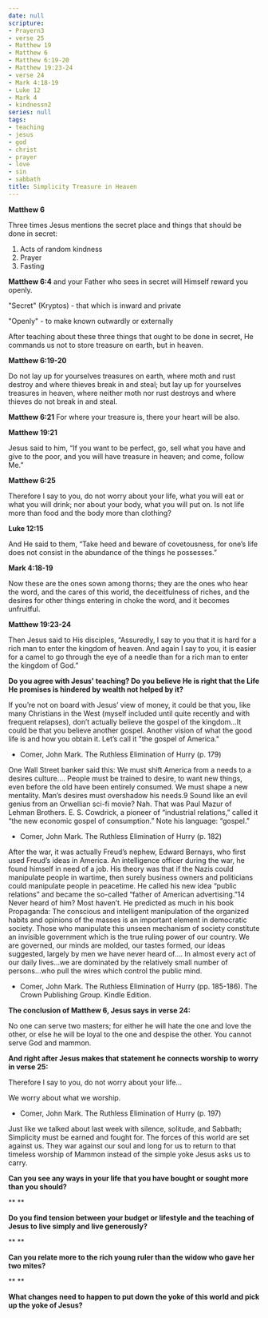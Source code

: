 ```yaml
---
date: null
scripture:
- Prayern3
- verse 25
- Matthew 19
- Matthew 6
- Matthew 6:19-20
- Matthew 19:23-24
- verse 24
- Mark 4:18-19
- Luke 12
- Mark 4
- kindnessn2
series: null
tags:
- teaching
- jesus
- god
- christ
- prayer
- love
- sin
- sabbath
title: Simplicity Treasure in Heaven
---
```



**Matthew 6**

Three times Jesus mentions the secret place and things that should be done in secret:

1. Acts of random kindness
2. Prayer
3. Fasting

**Matthew 6:4**
and your Father who sees in secret will Himself reward you openly.

"Secret" (Kryptos) - that which is inward and private

"Openly" - to make known outwardly or externally

After teaching about these three things that ought to be done in secret, He commands us not to store treasure on earth, but in heaven.

**Matthew 6:19-20**

Do not lay up for yourselves treasures on earth, where moth and rust destroy and where thieves break in and steal; but lay up for yourselves treasures in heaven, where neither moth nor rust destroys and where thieves do not break in and steal.

**Matthew 6:21**
For where your treasure is, there your heart will be also.

**Matthew 19:21**

Jesus said to him, “If you want to be perfect, go, sell what you have and give to the poor, and you will have treasure in heaven; and come, follow Me.”

**Matthew 6:25**

Therefore I say to you, do not worry about your life, what you will eat or what you will drink; nor about your body, what you will put on. Is not life more than food and the body more than clothing?

**Luke 12:15**

And He said to them, “Take heed and beware of covetousness, for one’s life does not consist in the abundance of the things he possesses.”

**Mark 4:18-19**

Now these are the ones sown among thorns; they are the ones who hear the word, and the cares of this world, the deceitfulness of riches, and the desires for other things entering in choke the word, and it becomes unfruitful.

**Matthew 19:23-24**

Then Jesus said to His disciples, “Assuredly, I say to you that it is hard for a rich man to enter the kingdom of heaven. And again I say to you, it is easier for a camel to go through the eye of a needle than for a rich man to enter the kingdom of God.”

**Do you agree with Jesus' teaching? Do you believe He is right that the Life He promises is hindered by wealth not helped by it?**

If you’re not on board with Jesus’ view of money, it could be that you, like many Christians in the West (myself included until quite recently and with frequent relapses), don’t actually believe the gospel of the kingdom...It could be that you believe another gospel. Another vision of what the good life is and how you obtain it. Let’s call it "the gospel of America."

- Comer, John Mark. The Ruthless Elimination of Hurry (p. 179)

One Wall Street banker said this: We must shift America from a needs to a desires culture…. People must be trained to desire, to want new things, even before the old have been entirely consumed. We must shape a new mentality. Man’s desires must overshadow his needs.9 Sound like an evil genius from an Orwellian sci-fi movie? Nah. That was Paul Mazur of Lehman Brothers. E. S. Cowdrick, a pioneer of “industrial relations,” called it “the new economic gospel of consumption.” Note his language: “gospel.”

- Comer, John Mark. The Ruthless Elimination of Hurry (p. 182)

After the war, it was actually Freud’s nephew, Edward Bernays, who first used Freud’s ideas in America. An intelligence officer during the war, he found himself in need of a job. His theory was that if the Nazis could manipulate people in wartime, then surely business owners and politicians could manipulate people in peacetime. He called his new idea “public relations” and became the so-called “father of American advertising.”14 Never heard of him? Most haven’t. He predicted as much in his book Propaganda: The conscious and intelligent manipulation of the organized habits and opinions of the masses is an important element in democratic society. Those who manipulate this unseen mechanism of society constitute an invisible government which is the true ruling power of our country. We are governed, our minds are molded, our tastes formed, our ideas suggested, largely by men we have never heard of…. In almost every act of our daily lives…we are dominated by the relatively small number of persons…who pull the wires which control the public mind.

- Comer, John Mark. The Ruthless Elimination of Hurry (pp. 185-186). The Crown Publishing Group. Kindle Edition.

**The conclusion of Matthew 6, Jesus says in verse 24:**

No one can serve two masters; for either he will hate the one and love the other, or else he will be loyal to the one and despise the other. You cannot serve God and mammon.

**And right after Jesus makes that statement he connects worship to worry in verse 25:**

Therefore I say to you, do not worry about your life...

We worry about what we worship.

- Comer, John Mark. The Ruthless Elimination of Hurry (p. 197)

Just like we talked about last week with silence, solitude, and Sabbath; Simplicity must be earned and fought for. The forces of this world are set against us. They war against our soul and long for us to return to that timeless worship of Mammon instead of the simple yoke Jesus asks us to carry.

**Can you see any ways in your life that you have bought or sought more than you should?**

**
**

**Do you find tension between your budget or lifestyle and the teaching of Jesus to live simply and live generously?**

**
**

**Can you relate more to the rich young ruler than the widow who gave her two mites?**

**
**

**What changes need to happen to put down the yoke of this world and pick up the yoke of Jesus?**